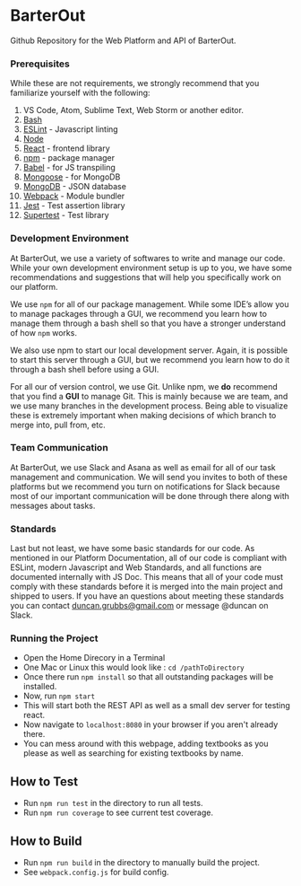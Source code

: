# BarterOut

Github Repository for the Web Platform and API of BarterOut.

### Prerequisites

While these are not requirements, we strongly recommend that you familiarize yourself with the following:

1. VS Code, Atom, Sublime Text, Web Storm or another editor.
2. [Bash](https://en.wikipedia.org/wiki/Bash_(Unix_shell))
3. [ESLint](https://eslint.org/) - Javascript linting
4. [Node](https://nodejs.org/en/)
5. [React](https://reactjs.org) - frontend library
6. [npm](https://www.npmjs.com/) - package manager
7. [Babel](https://babeljs.io) - for JS transpiling
8. [Mongoose](http://mongoosejs.com) - for MongoDB
9. [MongoDB](https://www.mongodb.com/) - JSON database
10. [Webpack](https://webpack.github.io) - Module bundler
10. [Jest](https://jestjs.io/docs/en/getting-started) - Test assertion library
11. [Supertest](https://github.com/visionmedia/supertest) - Test library

### Development Environment

At BarterOut, we use a variety of softwares to write and manage our code. While your own development environment setup is up to you, we have some recommendations and suggestions that will help you specifically work on our platform.

We use `npm` for all of our package management. While some IDE’s allow you to manage packages through a GUI, we recommend you learn how to manage them through a bash shell so that you have a stronger understand of how `npm` works.

We also use npm to start our local development server. Again, it is possible to start this server through a GUI, but we recommend you learn how to do it through a bash shell before using a GUI.

For all our of version control, we use Git. Unlike npm, we **do** recommend that you find a __GUI__ to manage Git. This is mainly because we are team, and we use many branches in the development process. Being able to visualize these is extremely important when making decisions of which branch to merge into, pull from, etc.

### Team Communication

At BarterOut, we use Slack and Asana as well as email for all of our task management and communication. We will send you invites to both of these platforms but we recommend you turn on notifications for Slack because most of our important communication will be done through there along with messages about tasks.

### Standards

Last but not least, we have some basic standards for our code. As mentioned in our Platform Documentation, all of our code is compliant with ESLint, modern Javascript and Web Standards, and all functions are documented internally with JS Doc. This means that all of your code must comply with these standards before it is merged into the main project and shipped to users. If you have an questions about meeting these standards you can contact duncan.grubbs@gmail.com or message @duncan on Slack.

### Running the Project
- Open the Home Direcory in a Terminal
- One Mac or Linux this would look like : `cd /pathToDirectory`
- Once there run `npm install` so that all outstanding packages will be installed.
- Now, run `npm start`
- This will start both the REST API as well as a small dev server for testing react.
- Now navigate to `localhost:8080` in your browser if you aren't already there.
- You can mess around with this webpage, adding textbooks as you please
	as well as searching for existing textbooks by name.

## How to Test
- Run `npm run test` in the directory to run all tests.
- Run `npm run coverage` to see current test coverage.

## How to Build
- Run `npm run build` in the directory to manually build the project.
- See `webpack.config.js` for build config.
